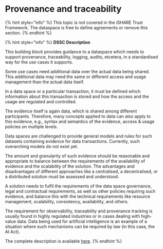 # Provenance and traceability

{% hint style="info" %}
This topic is not covered in the iSHARE Trust Framework. The dataspace is free to define agreements or remove this section.
{% endhint %}

{% hint style="info" %}
**DSSC Description**

This building block provides guidance to a dataspace which needs to support provenance, traceability, logging, audits, etcetera, in a standardised way for the use cases it supports.

Some use cases need additional data over the actual data being shared. This additional data may need the same or different access and usage management than the actual data itself.

In a data space or a particular transaction, it must be defined which information about this transaction is stored and how the access and the usage are regulated and controlled.

The evidence itself is again data, which is shared among different participants. Therefore, many concepts applied to data can also apply to this evidence, e.g., syntax and semantics of the evidence, access & usage policies on multiple levels.

Data spaces are challenged to provide general models and rules for such datasets containing evidence for data transactions. Currently, such overarching models do not exist yet.

The amount and granularity of such evidence should be reasonable and appropriate to balance between the requirements of the availability of evidence and the scalability of the solution. The advantages and disadvantages of different approaches like a centralised, a decentralised, or a distributed solution must be assessed and understood.

A solution needs to fulfil the requirements of the data space governance, legal and contractual requirements, as well as other policies requiring such evidence, and balance this with the technical requirements like resource management, scalability, consistency, availability, and others.

The requirement for observability, traceability and provenance tracking is usually found in highly regulated industries or in cases dealing with high-value data. Data being used for artificial intelligence is an example of a situation where such mechanisms can be required by law (in this case, the AI Act).

The complete description is available [here](https://dssc.eu/space/BVE/357075283/Provenance+%26+Traceability).
{% endhint %}
